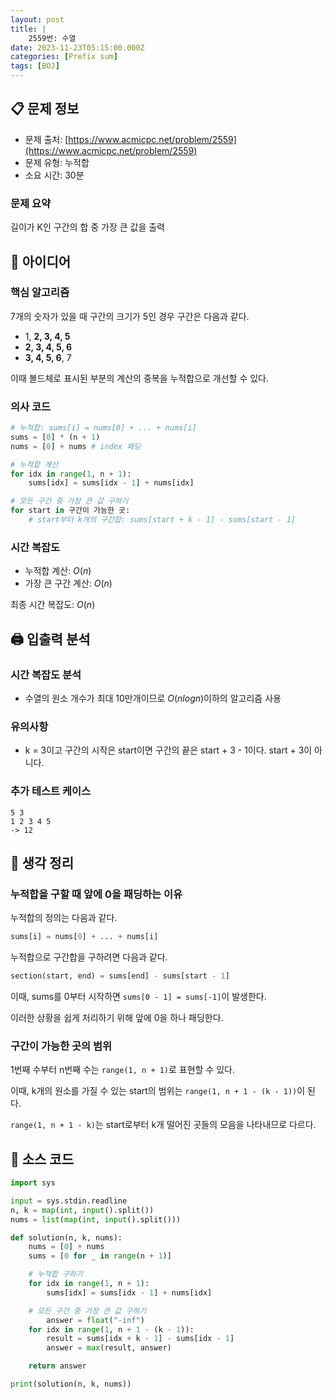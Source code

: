 ```yaml
---
layout: post
title: |
    2559번: 수열
date: 2023-11-23T05:15:00.000Z
categories: [Prefix sum]
tags: [BOJ]
---
```



## 📋 문제 정보

- 문제 출처: [https://www.acmicpc.net/problem/2559](https://www.acmicpc.net/problem/2559)
- 문제 유형: 누적합
- 소요 시간: 30분

### 문제 요약


길이가 K인 구간의 합 중 가장 큰 값을 출력


## 🤔 아이디어


### 핵심 알고리즘


7개의 숫자가 있을 때 구간의 크기가 5인 경우 구간은 다음과 같다.

- 1, **2, 3, 4, 5**
- **2, 3, 4, 5, 6**
- **3, 4, 5, 6**, 7

이때 볼드체로 표시된 부분의 계산의 중복을 누적합으로 개선할 수 있다.


### 의사 코드


```python
# 누적합: sums[i] = nums[0] + ... + nums[i]
sums = [0] * (n + 1)
nums = [0] + nums # index 패딩

# 누적합 계산
for idx in range(1, n + 1):
	sums[idx] = sums[idx - 1] + nums[idx]

# 모든 구간 중 가장 큰 값 구하기
for start in 구간이 가능한 곳:
	# start부터 k개의 구간합: sums[start + k - 1] - sums[start - 1]
```


### 시간 복잡도

- 누적합 계산: $O(n)$
- 가장 큰 구간 계산: $O(n)$

최종 시간 복잡도: $O(n)$


## 🖨️ 입출력 분석


### 시간 복잡도 분석

- 수열의 원소 개수가 최대 10만개이므로 $O(nlogn)$이하의 알고리즘 사용

### 유의사항

- k = 3이고 구간의 시작은 start이면 구간의 끝은 start + 3 - 1이다. start + 3이 아니다.

### 추가 테스트 케이스


```text
5 3
1 2 3 4 5
-> 12
```


## 💭 생각 정리


### 누적합을 구할 때 앞에 0을 패딩하는 이유


누적합의 정의는 다음과 같다.


```python
sums[i] = nums[0] + ... + nums[i]
```


누적합으로 구간합을 구하려면 다음과 같다.


```python
section(start, end) = sums[end] - sums[start - 1]
```


이때, sums를 0부터 시작하면 `sums[0 - 1] = sums[-1]`이 발생한다.


이러한 상황을 쉽게 처리하기 위해 앞에 0을 하나 패딩한다.


### 구간이 가능한 곳의 범위


1번째 수부터 n번째 수는 `range(1, n + 1)`로 표현할 수 있다.


이때, k개의 원소를 가질 수 있는 start의 범위는 `range(1, n + 1 - (k - 1))`이 된다.


`range(1, n + 1 - k)`는 start로부터 k개 떨어진 곳들의 모음을 나타내므로 다르다.


## 📄 소스 코드


```python
import sys

input = sys.stdin.readline
n, k = map(int, input().split())
nums = list(map(int, input().split()))

def solution(n, k, nums):
    nums = [0] + nums
    sums = [0 for _ in range(n + 1)]

    # 누적합 구하기
    for idx in range(1, n + 1):
        sums[idx] = sums[idx - 1] + nums[idx]

    # 모든 구간 중 가장 큰 값 구하기
		answer = float("-inf")
    for idx in range(1, n + 1 - (k - 1)):
        result = sums[idx + k - 1] - sums[idx - 1]
        answer = max(result, answer)

    return answer

print(solution(n, k, nums))
```


